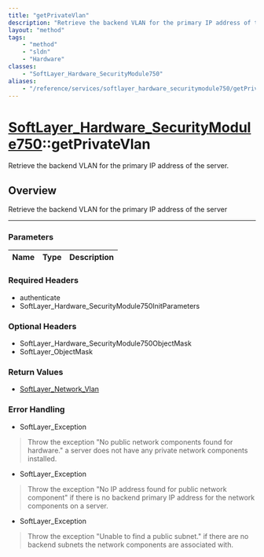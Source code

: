 ```yaml
---
title: "getPrivateVlan"
description: "Retrieve the backend VLAN for the primary IP address of the server"
layout: "method"
tags:
    - "method"
    - "sldn"
    - "Hardware"
classes:
    - "SoftLayer_Hardware_SecurityModule750"
aliases:
    - "/reference/services/softlayer_hardware_securitymodule750/getPrivateVlan"
---
```

# [SoftLayer_Hardware_SecurityModule750](/reference/services/SoftLayer_Hardware_SecurityModule750)::getPrivateVlan


Retrieve the backend VLAN for the primary IP address of the server.


## Overview 
Retrieve the backend VLAN for the primary IP address of the server 

-----

### Parameters 
|Name | Type | Description |
| --- | --- | --- |


### Required Headers
* authenticate
* SoftLayer_Hardware_SecurityModule750InitParameters


### Optional Headers
* SoftLayer_Hardware_SecurityModule750ObjectMask
* SoftLayer_ObjectMask

### Return Values
* <a href='/reference/datatypes/SoftLayer_Network_Vlan'>SoftLayer_Network_Vlan </a>



### Error Handling

* SoftLayer_Exception 

> Throw the exception "No public network components found for hardware." a server does not have any private network components installed. 

* SoftLayer_Exception 

> Throw the exception "No IP address found for public network component" if there is no backend primary IP address for the network components on a server. 

* SoftLayer_Exception 

> Throw the exception "Unable to find a public subnet." if there are no backend subnets the network components are associated with. 



